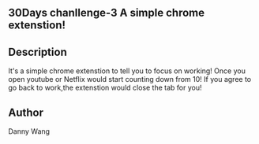 ## 30Days chanllenge-3 A simple chrome extenstion!

## Description
It's a simple chrome extenstion to tell you to focus on working!
Once you open youtube or Netflix would start counting down from 10!
If you agree to go back to work,the extenstion would close the tab for you!

## Author
Danny Wang
